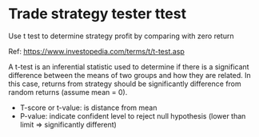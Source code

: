 # Trade strategy tester ttest
Use t test to determine strategy profit by comparing with zero return

Ref: https://www.investopedia.com/terms/t/t-test.asp

A t-test is an inferential statistic used to determine if there is a significant difference between the means of two groups and how they are related. In this case, returns from strategy should be significantly difference from random returns (assume mean = 0).

- T-score or t-value: is distance from mean
- P-value: indicate confident level to reject null hypothesis (lower than limit => significantly different)
